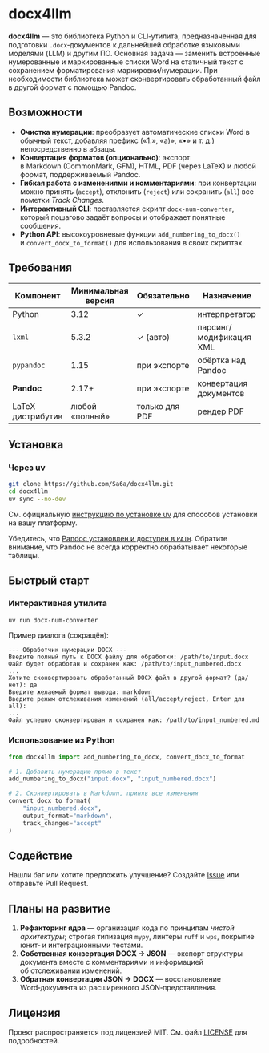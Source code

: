 # docx4llm

**docx4llm** — это библиотека Python и CLI‑утилита, предназначенная для подготовки `.docx`‑документов к дальнейшей обработке языковыми моделями (LLM) и другим ПО.
Основная задача — заменить встроенные нумерованные и маркированные списки Word на статичный текст с сохранением форматирования маркировки/нумерации. При необходимости библиотека может сконвертировать обработанный файл в другой формат c помощью Pandoc.

## Возможности

- **Очистка нумерации**: преобразует автоматические списки Word в обычный текст, добавляя префикс («1.», «a)», «•» и т. д.) непосредственно в абзацы.
- **Конвертация форматов (опционально)**: экспорт в Markdown (CommonMark, GFM), HTML, PDF (через LaTeX) и любой формат, поддерживаемый Pandoc.
- **Гибкая работа с изменениями и комментариями**: при конвертации можно принять (`accept`), отклонить (`reject`) или сохранить (`all`) все пометки _Track Changes_.
- **Интерактивный CLI**: поставляется скрипт `docx-num-converter`, который пошагово задаёт вопросы и отображает понятные сообщения.
- **Python API**: высокоуровневые функции `add_numbering_to_docx()` и `convert_docx_to_format()` для использования в своих скриптах.

## Требования

| Компонент         | Минимальная версия | Обязательно    | Назначение              |
| ----------------- | ------------------ | -------------- | ----------------------- |
| Python            | 3.12               | ✓              | интерпретатор           |
| `lxml`            | 5.3.2              | ✓ (авто)       | парсинг/модификация XML |
| `pypandoc`        | 1.15               | при экспорте   | обёртка над Pandoc      |
| **Pandoc**        | 2.17+              | при экспорте   | конвертация документов  |
| LaTeX дистрибутив | любой «полный»     | только для PDF | рендер PDF              |

## Установка

### Через uv

```bash
git clone https://github.com/Sa6a/docx4llm.git
cd docx4llm
uv sync --no-dev
```

См. официальную [инструкцию по установке uv](https://github.com/astral-sh/uv#installation) для способов установки на вашу платформу.

Убедитесь, что [Pandoc установлен и доступен в ](https://pandoc.org/installing.html)[`PATH`](https://pandoc.org/installing.html). Обратите внимание, что Pandoc не всегда корректно обрабатывает некоторые таблицы.

## Быстрый старт

### Интерактивная утилита

```bash
uv run docx-num-converter
```

Пример диалога (сокращён):

```
--- Обработчик нумерации DOCX ---
Введите полный путь к DOCX файлу для обработки: /path/to/input.docx
Файл будет обработан и сохранен как: /path/to/input_numbered.docx
...
Хотите сконвертировать обработанный DOCX файл в другой формат? (да/нет): да
Введите желаемый формат вывода: markdown
Введите режим отслеживания изменений (all/accept/reject, Enter для all):
...
Файл успешно сконвертирован и сохранен как: /path/to/input_numbered.md
```

### Использование из Python

```python
from docx4llm import add_numbering_to_docx, convert_docx_to_format

# 1. Добавить нумерацию прямо в текст
add_numbering_to_docx("input.docx", "input_numbered.docx")

# 2. Сконвертировать в Markdown, приняв все изменения
convert_docx_to_format(
    "input_numbered.docx",
    output_format="markdown",
    track_changes="accept"
)
```

## Содействие

Нашли баг или хотите предложить улучшение?
Создайте [Issue](../../issues) или отправьте Pull Request.

## Планы на развитие

1. **Рефакторинг ядра** — организация кода по принципам _чистой архитектуры_; строгая типизация `mypy`, линтеры `ruff` и `wps`, покрытие юнит‑ и интеграционными тестами.
2. **Собственная конвертация DOCX → JSON** — экспорт структуры документа вместе с комментариями и информацией об отслеживании изменений.
3. **Обратная конвертация JSON → DOCX** — восстановление Word‑документа из расширенного JSON‑представления.

## Лицензия

Проект распространяется под лицензией MIT. См. файл [LICENSE](LICENSE) для подробностей.
